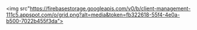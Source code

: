 

<img src"https://firebasestorage.googleapis.com/v0/b/client-management-111c5.appspot.com/o/grid.png?alt=media&token=fb322618-55f4-4e0a-b500-7022b455f3da">

